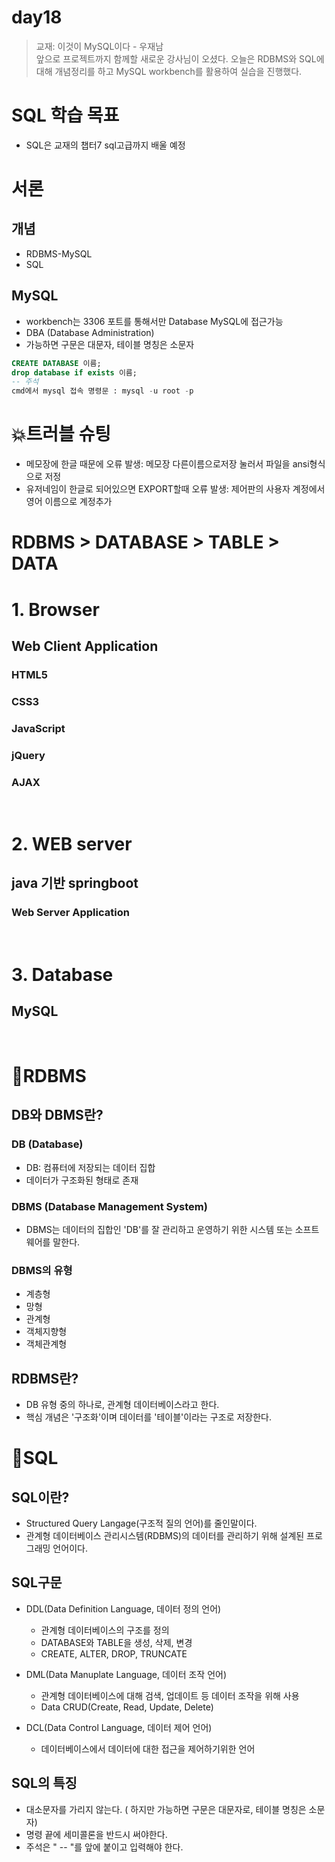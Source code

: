 # day18

> 교재: 이것이 MySQL이다 - 우재남   
> 앞으로 프로젝트까지 함께할 새로운 강사님이 오셨다. 오늘은 RDBMS와 SQL에 대해 개념정리를 하고 MySQL workbench를 활용하여 실습을 진행했다.

# SQL 학습 목표
- SQL은 교재의 챕터7 sql고급까지 배울 예정


# 서론 
## 개념
- RDBMS-MySQL
- SQL

## MySQL
- workbench는 3306 포트를 통해서만 Database MySQL에 접근가능
- DBA (Database Administration)
- 가능하면 구문은 대문자, 테이블 명칭은 소문자

```SQL
CREATE DATABASE 이름;
drop database if exists 이름;
-- 주석
cmd에서 mysql 접속 명령문 : mysql -u root -p
```

# 💥트러블 슈팅
- 메모장에 한글 때문에 오류 발생: 메모장 다른이름으로저장 눌러서 파일을 ansi형식으로 저정
- 유저네임이 한글로 되어있으면 EXPORT할때 오류 발생: 제어판의 사용자 계정에서 영어 이름으로 계정추가

# RDBMS > DATABASE > TABLE > DATA


# 1. Browser
## Web Client Application
### HTML5
### CSS3
### JavaScript
### jQuery
### AJAX

<br>

# 2. WEB server
## java 기반 springboot
### Web Server Application

<br>

# 3. Database
## MySQL

<br>

# 📌RDBMS

## DB와 DBMS란?

### DB (Database)
- DB: 컴퓨터에 저장되는 데이터 집합
- 데이터가 구조화된 형태로 존재

### DBMS (Database Management System)
- DBMS는 데이터의 집합인 'DB'를 잘 관리하고 운영하기 위한 시스템 또는 소프트웨어를 말한다.

### DBMS의 유형
- 계층형 
- 망형
- 관계형
- 객체지향형
- 객체관계형

## RDBMS란?
- DB 유형 중의 하나로, 관계형 데이터베이스라고 한다.
- 핵심 개념은 '구조화'이며 데이터를 '테이블'이라는 구조로 저장한다.


# 📌SQL

## SQL이란?
- Structured Query Langage(구조적 질의 언어)를 줄인말이다.
- 관계형 데이터베이스 관리시스템(RDBMS)의 데이터를 관리하기 위해 설계된 프로그래밍 언어이다.

## SQL구문
- DDL(Data Definition Language, 데이터 정의 언어)
  - 관계형 데이터베이스의 구조를 정의
  - DATABASE와 TABLE을 생성, 삭제, 변경 
  - CREATE, ALTER, DROP, TRUNCATE

- DML(Data Manuplate Language, 데이터 조작 언어)
  - 관계형 데이터베이스에 대해 검색, 업데이트 등 데이터 조작을 위해 사용
  - Data CRUD(Create, Read, Update, Delete)
 
- DCL(Data Control Language, 데이터 제어 언어)
  - 데이터베이스에서 데이터에 대한 접근을 제어하기위한 언어

## SQL의 특징
- 대소문자를 가리지 않는다. ( 하지만 가능하면 구문은 대문자로, 테이블 명칭은 소문자)
- 명령 끝에 세미콜론을 반드시 써야한다.
- 주석은 " -- "를 앞에 붙이고 입력해야 한다. 
